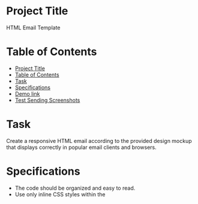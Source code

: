 # Project Title

HTML Email Template 

# Table of Contents

- [Project Title](#project-title)
- [Table of Contents](#table-of-contents)
- [Task](#task)
- [Specifications](#specifications)
- [Demo link](#demo-link)
- [Test Sending Screenshots](#testsendingscreenshots)

# Task
Create a responsive HTML email according to the provided design mockup that displays correctly in popular email clients and browsers.

# Specifications
- The code should be organized and easy to read.
- Use only inline CSS styles within the <style> tag or directly in the tag attributes (style="").
- Images should be embedded using Base64 encoding.
- All buttons and links should lead to https://www.google.com/
- Make the adaptation for mobile devices for your discretion, but try to minimize the use of media queries for responsiveness.
# Demo link 
Access my site at [https://sofiiaruban.github.io/task-manager-app](https://sofiiaruban.github.io/task-manager-app/)

# Test Sending Screenshots 

## Google Desktop



## Google Mobile



## Outlook Desktop




## Outlook Mobile



